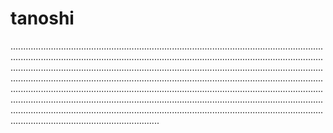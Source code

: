 # tanoshi
...............................................................................................................................................................................................................................................................................................................................................................................................................................................................................................................................................................................................................................................................................................................................................................................................................................................................................................................................................................